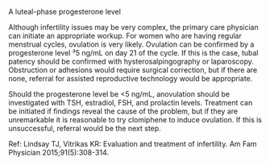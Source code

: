 A luteal-phase progesterone level

Although infertility issues may be very complex, the primary care physician can initiate an appropriate
workup. For women who are having regular menstrual cycles, ovulation is very likely. Ovulation can be
confirmed by a progesterone level ³5 ng/mL on day 21 of the cycle. If this is the case, tubal patency
should be confirmed with hysterosalpingography or laparoscopy. Obstruction or adhesions would require
surgical correction, but if there are none, referral for assisted reproductive technology would be
appropriate.

Should the progesterone level be <5 ng/mL, anovulation should be investigated with TSH, estradiol, FSH,
and prolactin levels. Treatment can be initiated if findings reveal the cause of the problem, but if they are
unremarkable it is reasonable to try clomiphene to induce ovulation. If this is unsuccessful, referral would
be the next step.

Ref: Lindsay TJ, Vitrikas KR: Evaluation and treatment of infertility. Am Fam Physician 2015;91(5):308-314.